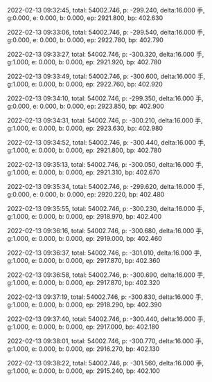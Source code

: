 2022-02-13 09:32:45, total: 54002.746, p: -299.240, delta:16.000 手, g:0.000, e: 0.000, b: 0.000, ep: 2921.800, bp: 402.630

2022-02-13 09:33:06, total: 54002.746, p: -299.540, delta:16.000 手, g:0.000, e: 0.000, b: 0.000, ep: 2922.780, bp: 402.790

2022-02-13 09:33:27, total: 54002.746, p: -300.320, delta:16.000 手, g:1.000, e: 0.000, b: 0.000, ep: 2921.920, bp: 402.780

2022-02-13 09:33:49, total: 54002.746, p: -300.600, delta:16.000 手, g:1.000, e: 0.000, b: 0.000, ep: 2922.760, bp: 402.920

2022-02-13 09:34:10, total: 54002.746, p: -299.350, delta:16.000 手, g:0.000, e: 0.000, b: 0.000, ep: 2923.850, bp: 402.900

2022-02-13 09:34:31, total: 54002.746, p: -300.210, delta:16.000 手, g:1.000, e: 0.000, b: 0.000, ep: 2923.630, bp: 402.980

2022-02-13 09:34:52, total: 54002.746, p: -300.440, delta:16.000 手, g:1.000, e: 0.000, b: 0.000, ep: 2921.800, bp: 402.780

2022-02-13 09:35:13, total: 54002.746, p: -300.050, delta:16.000 手, g:1.000, e: 0.000, b: 0.000, ep: 2921.310, bp: 402.670

2022-02-13 09:35:34, total: 54002.746, p: -299.620, delta:16.000 手, g:0.000, e: 0.000, b: 0.000, ep: 2920.220, bp: 402.480

2022-02-13 09:35:55, total: 54002.746, p: -300.230, delta:16.000 手, g:1.000, e: 0.000, b: 0.000, ep: 2918.970, bp: 402.400

2022-02-13 09:36:16, total: 54002.746, p: -300.680, delta:16.000 手, g:1.000, e: 0.000, b: 0.000, ep: 2919.000, bp: 402.460

2022-02-13 09:36:37, total: 54002.746, p: -301.010, delta:16.000 手, g:1.000, e: 0.000, b: 0.000, ep: 2917.870, bp: 402.360

2022-02-13 09:36:58, total: 54002.746, p: -300.690, delta:16.000 手, g:1.000, e: 0.000, b: 0.000, ep: 2917.870, bp: 402.320

2022-02-13 09:37:19, total: 54002.746, p: -300.830, delta:16.000 手, g:1.000, e: 0.000, b: 0.000, ep: 2918.290, bp: 402.390

2022-02-13 09:37:40, total: 54002.746, p: -300.440, delta:16.000 手, g:1.000, e: 0.000, b: 0.000, ep: 2917.000, bp: 402.180

2022-02-13 09:38:01, total: 54002.746, p: -300.770, delta:16.000 手, g:1.000, e: 0.000, b: 0.000, ep: 2916.270, bp: 402.130

2022-02-13 09:38:22, total: 54002.746, p: -301.560, delta:16.000 手, g:1.000, e: 0.000, b: 0.000, ep: 2915.240, bp: 402.100